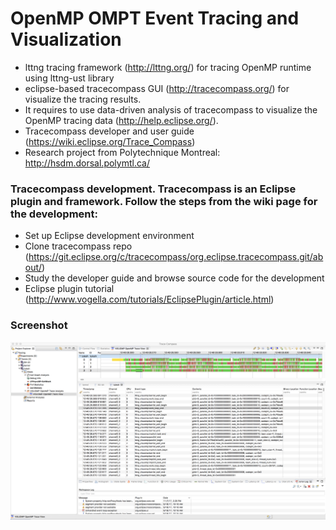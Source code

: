# OpenMP OMPT Event Tracing and Visualization

 * lttng tracing framework (http://lttng.org/) for tracing OpenMP runtime using lttng-ust library
 * eclipse-based tracecompass GUI (http://tracecompass.org/) for visualize the tracing results. 
 * It requires to use data-driven analysis of tracecompass to visualize the OpenMP tracing data (http://help.eclipse.org/).
 * Tracecompass developer and user guide (https://wiki.eclipse.org/Trace_Compass)
 * Research project from Polytechnique Montreal: http://hsdm.dorsal.polymtl.ca/
 
 ### Tracecompass development. Tracecompass is an Eclipse plugin and framework. Follow the steps from the wiki page for the development:
 * Set up Eclipse development environment
 * Clone tracecompass repo (https://git.eclipse.org/c/tracecompass/org.eclipse.tracecompass.git/about/)
 * Study the developer guide and browse source code for the development
 * Eclipse plugin tutorial (http://www.vogella.com/tutorials/EclipsePlugin/article.html)

 ### Screenshot
 ![Lulesh tracing and visualization with Tracecompass](OMPT_LTTng_TraceCompass.png)
 
